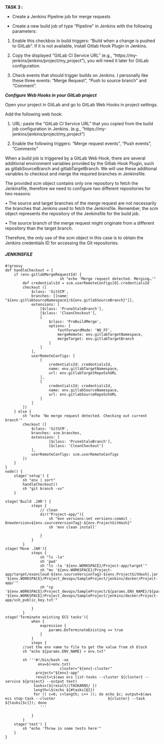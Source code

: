 **TASK 3 :** 
- Create a Jenkins Pipeline job for merge requests

- Create a new build job of type “Pipeline” in Jenkins with the following parameters:
1.	Enable this checkbox in build triggers: “Build when a change is pushed to GitLab”. If it is not available, install Gitlab Hook Plugin in Jenkins.

2.	Copy the displayed “GitLab CI Service URL” (e.g., “https://my-jenkins/jenkins/project/my_project&#8221;), you will need it later for GitLab configuration.

3.	Check events that should trigger builds on Jenkins. I personally like these three events: “Merge Request”, “Push to source branch” and “Comment”.

***Configure Web Hooks in your GitLab project***

Open your project in GitLab and go to GitLab Web Hooks in project settings.

Add the following web hook:
1.	URL: paste the “GitLab CI Service URL” that you copied from the build job configuration in Jenkins. (e.g., “https://my-jenkins/jenkins/project/my_project&#8221;)

2.	Enable the following triggers: “Merge request events”, “Push events”, “Comments”

When a build job is triggered by a GitLab Web Hook, there are several additional environment variables provided by the Gitlab Hook Plugin, such as gitlabSourceBranch and gitlabTargetBranch. We will use these additional variables to checkout and merge the required branches in Jenkinsfile.

The provided scm object contains only one repository to fetch the Jenkinsfile, therefore we need to configure two different repositories for two reasons:

•	The source and target branches of the merge request are not necessarily the branches that Jenkins used to fetch the Jenkinsfile. Remember, the scm object represents the repository of the Jenkinsfile for the build job.

•	The source branch of the merge request might originate from a different repository than the target branch.

Therefore, the only use of the scm object in this case is to obtain the Jenkins credentials ID for accessing the Git repositories.

##### JENKINSFILE

```
#!groovy
def handleCheckout = {
	if (env.gitlabMergeRequestId) {
                         sh "echo 'Merge request detected. Merging…'"
		def credentialsId = scm.userRemoteConfigs[0].credentialsId
		checkout ([
			$class: 'GitSCM',
			branches: [[name: "${env.gitlabSourceNamespace}/${env.gitlabSourceBranch}"]],
			extensions: [
				[$class: 'PruneStaleBranch'],
				[$class: 'CleanCheckout'],
				[
					$class: 'PreBuildMerge',
					options: [
						fastForwardMode: 'NO_FF',
						mergeRemote: env.gitlabTargetNamespace,
						mergeTarget: env.gitlabTargetBranch
					]
				]
			],
			userRemoteConfigs: [
				[
					credentialsId: credentialsId,
					name: env.gitlabTargetNamespace,
					url: env.gitlabTargetRepoSshURL
				],
				[
					credentialsId: credentialsId,
					name: env.gitlabSourceNamespace,
					url: env.gitlabSourceRepoSshURL
				]
			]
		])
	} else {
		sh "echo 'No merge request detected. Checking out current branch'"
		checkout ([
			$class: 'GitSCM',
			branches: scm.branches,
			extensions: [
					[$class: 'PruneStaleBranch'],
					[$class: 'CleanCheckout']
			],
			userRemoteConfigs: scm.userRemoteConfigs
		])
	}
}
node() {
	stage('setup') {
		sh "env | sort"
		handleCheckout()
		sh "git branch -vv"
	}

stage('Build .JAR') {
            steps {
                // clean 
                dir("Project-app/"){
                    sh "mvn versions:set versions:commit -DnewVersion=${env.sourceVersionTag}-${env.ProjectGitHash}"
                    sh 'mvn clean install'
                    
                }
            }      
        }
stage('Move .JAR'){
            steps {
                sh "ls -la"
                sh 'pwd'
                sh "ls -la '${env.WORKSPACE}/Project-app/target'"
                sh "mv '${env.WORKSPACE}/Project-app/target/exancloud-${env.sourceVersionTag}-${env.ProjectGitHash}.jar' '${env.WORKSPACE}/Project_devops/SampleProject/jenkins/docker/Project-app/'"
                sh "cp '${env.WORKSPACE}/Project_devops/SampleProject/${params.ENV_NAME}/${params.ENV_NAME}_ssh_public_key.txt' '${env.WORKSPACE}/Project_devops/SampleProject/jenkins/docker/Project-app/ssh_public_key.txt'"
                
            }
        }
stage('Terminate existing ECS tasks'){
            when {
                expression {
                    params.DoTerminateExisting == true
                }
            }             
            steps {
		//set the env name to file to get the value from sh block
		sh "echo ${params.ENV_NAME} > env.txt"
				
		sh '''#!/bin/bash -xe
		       env=$(<env.txt)
	                     cluster="${env}-cluster"
		      project="${env}-app"
		      result=\$(aws ecs list-tasks --cluster ${cluster} --service ${project} --output text)
		     tasks=(${result//TASKARNS/ })
		     length=\$(echo ${#tasks[@]})
		     for (( c=0; c<length; c++ )); do echo $c; output=$(aws ecs stop-task --cluster                        ${cluster} --task ${tasks[$c]}); done
				'''
						
			}
		}
	stage('test') {
		sh "echo 'Throw in some tests here'"
	}
}
```